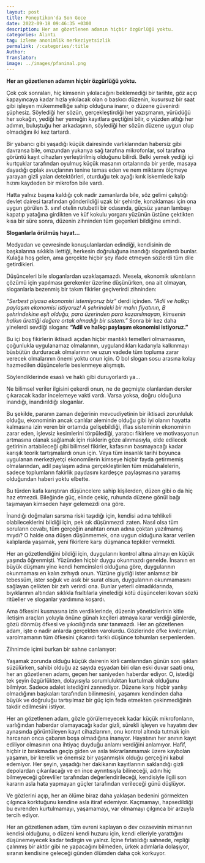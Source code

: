 ```yaml
---
layout: post
title: Poneptikon'da Son Gece
date: 2022-09-18 09:46:35 +0300
description: Her an gözetlenen adamın hiçbir özgürlüğü yoktu.
categories: Alıntı
tag: izleme anonimlik merkeziyetsizlik
permalink: /:categories/:title
Author:
Translator:
image: ../images/pfanimal.png
---
```


**Her an gözetlenen adamın hiçbir özgürlüğü yoktu.**

Çok çok sonraları, hiç kimsenin yıkılacağını beklemediği bir tarihte, göz açıp kapayıncaya kadar hızla yıkılacak olan o baskıcı düzenin, kusursuz bir saat gibi işleyen mükemmelliğe sahip olduğuna inanır, o düzene güvenirdi şüphesiz. Söylediği her sözün, gerçekleştirdiği her yazışmanın, yürüdüğü her sokağın, yediği her yemeğin kayıtlara geçtiğini bilir, o yüzden attığı her adımın, buluştuğu her arkadaşının, söylediği her sözün düzene uygun olup olmadığını iki kez tartardı.

Bir yabancı gibi yaşadığı küçük dairesinde varlıklarından habersiz gibi davransa bile, omzundan yukarıya sağ tarafına mikrofonlar, sol tarafına görüntü kayıt cihazları yerleştirilmiş olduğunu bilirdi. Belki yemek yediği içi kurtçuklar tarafından oyulmuş küçük masanın ortalarında bir yerde, masaya dayadığı çıplak avuçlarının tenine temas eden ve nem miktarını ölçmeye yarayan gizli yalan detektörleri, oturduğu tek ayağı kırık iskemlede kalp hızını kaydeden bir mikrofon bile vardı.

Hatta yalnız başına kaldığı çok nadir zamanlarda bile, söz gelimi çalıştığı devlet dairesi tarafından gönderildiği uzak bir şehirde, konaklaması için ona uygun görülen 3. sınıf otelin rutubetli bir odasında, güçsüz yanan lambayı kapatıp yatağına girdikten ve küf kokulu yorganı yüzünün üstüne çektikten kısa bir süre sonra, düzenin zihninden tüm geçenleri bildiğine emindi.

**Sloganlarla örülmüş hayat...**

Medyadan ve çevresinde konuşulanlardan edindiği, kendisinin de başkalarına sıklıkla ilettiği, herkesin doğruluğuna inandığı sloganlardı bunlar. Kulağa hoş gelen, ama gerçekte hiçbir şey ifade etmeyen sözlerdi tüm dile getirdikleri.

Düşünceleri bile sloganlardan uzaklaşamazdı. Mesela, ekonomik sıkıntıların çözümü için yapılması gerekenler üzerine düşünürken, ona ait olmayan, sloganlarla bezenmiş bir takım fikirler geçiverirdi zihninden:

_“Serbest piyasa ekonomisi istemiyoruz biz”_ derdi içinden. _“Adil ve halkçı paylaşım ekonomisi istiyoruz! A şehrindeki bir malın fiyatının, B şehrindekine eşit olduğu, para üzerinden para kazanılmayan, kimsenin halkın ürettiği değere ortak olmadığı bir sistem.”_ Sonra bir kez daha yinelerdi sevdiği sloganı: **“Adil ve halkçı paylaşım ekonomisi istiyoruz.”**

Bu içi boş fikirlerin iktisadi açıdan hiçbir mantıklı temelleri olmamasının, çoğunlukla uygulanamaz olmalarının, uygulandıkları kadarıyla kalkınmayı büsbütün durduracak olmalarının ve uzun vadede tüm topluma zarar verecek olmalarının önemi yoktu onun için. O bol slogan sosu arasına kolay hazmedilen düşüncelerle beslenmeye alışmıştı.

Söylendiklerinde esaslı ve haklı gibi duruyorlardı ya…

Ne bilimsel veriler ilgisini çekerdi onun, ne de geçmişte olanlardan dersler çıkaracak kadar incelemeye vakti vardı. Varsa yoksa, doğru olduğuna inandığı, inandırıldığı sloganlar.

Bu şekilde, paranın zaman değerinin mevcudiyetinin bir iktisadi zorunluluk olduğu, ekonominin ancak canlılar aleminde olduğu gibi iyi olanın hayatta kalmasına izin veren bir ortamda gelişebildiği, iflas sisteminin ekonominin zarar eden, işlevsiz kesimlerini törpülediği, yaratıcı fikirlere ve motivasyonun artmasına olanak sağlamak için risklerin göze alınmasıyla, elde edilecek getirinin artabileceği gibi bilimsel fikirler, kafasının basmayacağı kadar karışık teorik tartışmalardı onun için. Veya tüm insanlık tarihi boyunca uygulanan merkeziyetçi ekonomilerin kimseye hiçbir fayda getirmemiş olmalarından, adil paylaşım adına gerçekleştirilen tüm müdahalelerin, sadece toplumların fakirlik paydasını kardeşçe paylaşmasına yaramış olduğundan haberi yoktu elbette.

Bu türden kafa karıştıran düşüncelere sahip kişilerden, düzen gibi o da hiç haz etmezdi. Bileğinde güç, elinde çekiç, ruhunda düzene gönül bağı taşımayan kimseden hayır gelemezdi ona göre.

İnandığı doğmaları sarsma riski taşıdığı için, kendisi adına tehlikeli olabileceklerini bildiği için, pek sık düşünmezdi zaten. Nasıl olsa tüm soruların cevabı, tüm gerçeğin anahtarı onun adına çoktan yazılmamış mıydı? O halde ona düşen düşünmemek, ona uygun olduğuna karar verilen kalıplarda yaşamak, yeni fikirlere karşı düşmanca tepkiler vermekti.

Her an gözetlendiğini bildiği için, duygularını kontrol altına almayı en küçük yaşında öğrenmişti. Yüzünden hiçbir duygu okunmazdı genelde. İnsanın en büyük düşmanı yine kendi hemcinsleri olduğuna göre, duygularının okunmaması en kalın zırhıydı onun. Yüzüne giydiği ister anlamsız bir tebessüm, ister soğuk ve asık bir surat olsun, duygularının okunmamasını sağlayan çelikten bir zırh verirdi ona. Bunlar yeterli olmadıklarında, bıyıklarının altından sıklıkla fısıltılarla yinelediği kötü düşünceleri kovan sözlü ritüeller ve sloganlar yardımına koşardı.

Ama öfkesini kusmasına izin verdiklerinde, düzenin yöneticilerinin kitle iletişim araçları yoluyla önüne günah keçileri atmaya karar verdiği günlerde, gözü dönmüş öfkesi ve yıkıcılığında sınır tanımazdı. Her an gözetlenen adam, işte o nadir anlarda gerçekten varolurdu. Gözlerinde öfke kıvılcımları, varolmamanın tüm öfkesini çıkarırdı farklı düşünce tohumları serpenlerden.

Zihnimde içimi burkan bir sahne canlanıyor:

Yaşamak zorunda olduğu küçük dairenin kirli camlarından günün son ışıkları süzülürken, sahibi olduğu az sayıda eşyadan biri olan eski duvar saati onu, her an gözetlenen adamı, geçen her saniyeden haberdar ediyor. O, istediği tek şeyin özgürlükten, dolayısıyla sorumluluktan kurtulmak olduğunu bilmiyor. Sadece adalet istediğini zannediyor. Düzene karşı hiçbir yanlışı olmadığının başkaları tarafından bilinmesini, yaşamını kendinden daha büyük ve doğruluğu tartışılmaz bir güç için feda etmekten çekinmediğinin takdir edilmesini istiyor.

Her an gözetlenen adam, gözle görülemeyecek kadar küçük mikrofonların, varlığından haberdar olamayacağı kadar gizli, sürekli işleyen ve hayatını dev aynasında görüntüleyen kayıt cihazlarının, onu kontrol altında tutmak için harcanan onca çabanın boşa olmadığına inanıyor. Hayatının her anının kayıt ediliyor olmasının ona ihtiyaç duyduğu anlamı verdiğini anlamıyor. Hafif, hiçbir iz bırakmadan geçip giden ve asla tekrarlanmamak üzere kaybolan yaşamın, bir kerelik ve önemsiz bir yaşanmışlık olduğu gerçeğini kabul edemiyor. Her şeyin, yaşadığı her dakikanın kayıtlarının saklandığı gizli depolardan çıkarılacağı ve en ince ayrıntısıyla bilineceği, adını hiç bilmeyeceği görevliler tarafından değerlendirileceği, kendisiyle ilgili son kararın asla hata yapmayan güçler tarafından verileceği günü düşlüyor.

Ve gözlerini açıp, her an ölüme biraz daha yaklaşan bedenini görmekten çılgınca korktuğunu kendine asla itiraf edemiyor. Kaçmamayı, hapsedildiği bu evrenden kurtulmamayı, yaşamamayı, var olmamayı çılgınca bir arzuyla tercih ediyor.

Her an gözetlenen adam, tüm evreni kaplayan o dev cezaevinin mimarının kendisi olduğunu, o düzeni kendi huzuru için, kendi elleriyle yarattığını düşünemeyecek kadar tedirgin ve yalnız. İçine fırlatıldığı sahnede, repliği çalınmış bir aktör gibi ne yapacağını bilmeden, ürkek adımlarla dolaşıyor, sıranın kendisine geleceği günden ölümden daha çok korkuyor.


